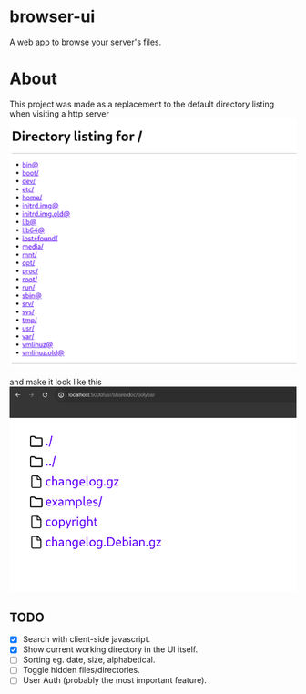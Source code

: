 # browser-ui

A web app to browse your server's files.

# About
This project was made as a replacement to the default directory listing when visiting a http server
![Big text showing the path and all the items below it in a filesystem directory](doc/example.png)

and make it look like this
![Filesystem directory contents with icons beside them to distinguish their type](doc/new.png)

## TODO
- [X] Search with client-side javascript.
- [X] Show current working directory in the UI itself.
- [ ] Sorting eg. date, size, alphabetical.
- [ ] Toggle hidden files/directories.
- [ ] User Auth (probably the most important feature).
